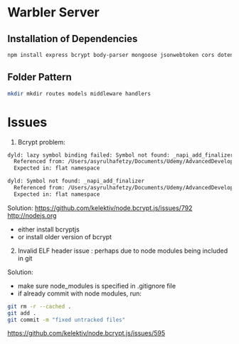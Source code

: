 # Warbler Server

## Installation of Dependencies

```bash
npm install express bcrypt body-parser mongoose jsonwebtoken cors dotenv --save
```

## Folder Pattern

```bash
mkdir mkdir routes models middleware handlers
```

# Issues

1. Bcrypt problem:

```bash
dyld: lazy symbol binding failed: Symbol not found: _napi_add_finalizer
  Referenced from: /Users/asyrulhafetzy/Documents/Udemy/AdvancedDeveloperBootcamp/warbler/server/node_modules/bcrypt/lib/binding/napi-v3/bcrypt_lib.node
  Expected in: flat namespace

dyld: Symbol not found: _napi_add_finalizer
  Referenced from: /Users/asyrulhafetzy/Documents/Udemy/AdvancedDeveloperBootcamp/warbler/server/node_modules/bcrypt/lib/binding/napi-v3/bcrypt_lib.node
  Expected in: flat namespace
```

Solution:
https://github.com/kelektiv/node.bcrypt.js/issues/792
http://nodejs.org

- either install bcryptjs
- or install older version of bcrypt

2. Invalid ELF header issue : perhaps due to node modules being included in git

Solution:

- make sure node_modules is specified in .gitignore file
- if already commit with node modules, run:

```bash
git rm -r --cached .
git add .
git commit -m "fixed untracked files"
```

https://github.com/kelektiv/node.bcrypt.js/issues/595
